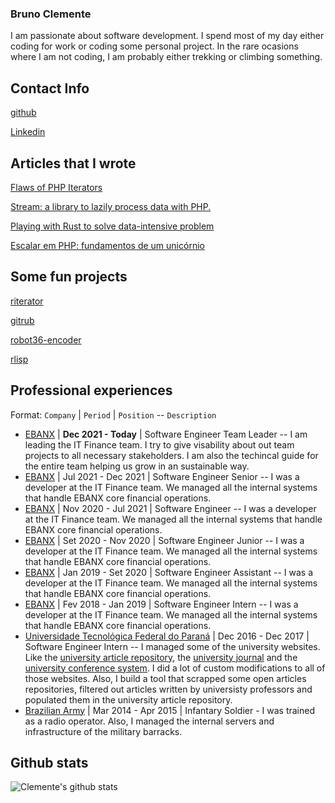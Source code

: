 ### Bruno Clemente

I am passionate about software development. I spend most of my day either coding for work or coding some personal project. In the rare ocasions where I am not coding, I am probably either trekking or climbing something.

## Contact Info

[github](https://github.com/killertux)

[Linkedin](https://www.linkedin.com/in/bruno-clemente/)

## Articles that I wrote

[Flaws of PHP Iterators](https://dev.to/killertux/the-flaws-of-php-iterators-1afd)

[Stream: a library to lazily process data with PHP.](https://dev.to/killertux/stream-a-library-to-lazily-process-data-with-php-583h)

[Playing with Rust to solve data-intensive problem](https://dev.to/killertux/playing-with-rust-to-solve-data-intensive-problem-2f14)

[Escalar em PHP: fundamentos de um unicórnio](https://community.ebanx.com/escalar-php/)

## Some fun projects

[riterator](https://github.com/killertux/riterator)

[gitrub](https://github.com/killertux/gitrub)

[robot36-encoder](https://github.com/killertux/robot36-encoder)

[rlisp](https://github.com/killertux/rlisp)

## Professional experiences

Format: `Company` | `Period` | `Position` -- `Description`

* [EBANX](https://business.ebanx.com/en/) | **Dec 2021 - Today** | Software Engineer Team Leader -- I am leading the IT Finance team. I try to give visability about out team projects to all necessary stakeholders. I am also the techincal guide for the entire team helping us grow in an sustainable way.
* [EBANX](https://business.ebanx.com/en/) | Jul 2021 - Dec 2021 | Software Engineer Senior -- I was a developer at the IT Finance team. We managed all the internal systems that handle EBANX core financial operations.
* [EBANX](https://business.ebanx.com/en/) | Nov 2020 - Jul 2021 | Software Engineer -- I was a developer at the IT Finance team. We managed all the internal systems that handle EBANX core financial operations.
* [EBANX](https://business.ebanx.com/en/) | Set 2020 - Nov 2020 | Software Engineer Junior -- I was a developer at the IT Finance team. We managed all the internal systems that handle EBANX core financial operations.
* [EBANX](https://business.ebanx.com/en/) | Jan 2019 - Set 2020 | Software Engineer Assistant -- I was a developer at the IT Finance team. We managed all the internal systems that handle EBANX core financial operations.
* [EBANX](https://business.ebanx.com/en/) | Fev 2018 - Jan 2019 | Software Engineer Intern -- I was a developer at the IT Finance team. We managed all the internal systems that handle EBANX core financial operations.
* [Universidade Tecnológica Federal do Paraná](http://www.utfpr.edu.br/) | Dec 2016 - Dec 2017 | Software Engineer Intern -- I managed some of the university websites. Like the [university article repository](http://repositorio.roca.utfpr.edu.br/jspui/), the [university journal](https://periodicos.utfpr.edu.br/index/about) and the [university conference system](https://eventos.utfpr.edu.br/sicite/sicite2020/about/aboutThisPublishingSystem). I did a lot of custom modifications to all of those websites. Also, I build a tool that scrapped some open articles repositories, filtered out articles written by universisty professors and populated them in the university article repository.
* [Brazilian Army](http://www.eb.mil.br/) | Mar 2014 - Apr 2015 | Infantary Soldier - I was trained as a radio operator. Also, I managed the internal servers and infrastructure of the military barracks.

## Github stats


![Clemente's github stats](https://github-readme-stats.vercel.app/api?username=killertux&count_private=true&show_icons=true&theme=chartreuse-dark)


<!--
**killertux/killertux** is a ✨ _special_ ✨ repository because its `README.md` (this file) appears on your GitHub profile.

Here are some ideas to get you started:

- 🔭 I’m currently working on ...
- 🌱 I’m currently learning ...
- 👯 I’m looking to collaborate on ...
- 🤔 I’m looking for help with ...
- 💬 Ask me about ...
- 📫 How to reach me: ...
- 😄 Pronouns: ...
- ⚡ Fun fact: ...
-->


